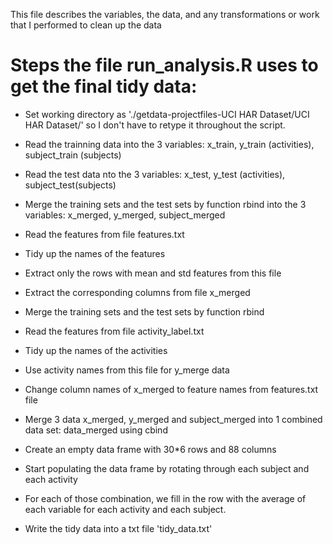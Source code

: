 This file describes the variables, the data, and any transformations or work that I performed to clean up the data

Steps the file run_analysis.R uses to get the final tidy data:
=========  
  - Set working directory as './getdata-projectfiles-UCI HAR Dataset/UCI HAR Dataset/' so I don't have to retype it throughout the script.
  - Read the trainning data into the 3 variables: x_train, y_train (activities), subject_train (subjects)
  - Read the test data nto the 3 variables: x_test, y_test (activities), subject_test(subjects) 
  - Merge the training sets and the test sets by function rbind into the 3 variables: x_merged, y_merged, subject_merged

  - Read the features from file features.txt
  - Tidy up the names of the features
  - Extract only the rows with mean and std features from this file
  - Extract the corresponding columns from file x_merged
  - Merge the training sets and the test sets by function rbind

  - Read the features from file activity_label.txt
  - Tidy up the names of the activities
  - Use activity names from this file for y_merge data

  - Change column names of x_merged to feature names from features.txt file
  - Merge 3 data x_merged, y_merged and subject_merged into 1 combined data set: data_merged using cbind

  - Create an empty data frame with 30*6 rows and 88 columns
  - Start populating the data frame by rotating through each subject and each activity
  - For each of those combination, we fill in the row with the average of each variable for each activity and each subject. 
  - Write the tidy data into a txt file 'tidy_data.txt'
